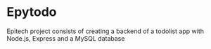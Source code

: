# Epytodo
Epitech project consists of creating a backend of a todolist app with Node.js, Express and a MySQL database
